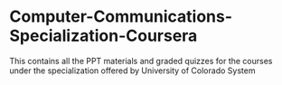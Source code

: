 # Computer-Communications-Specialization-Coursera
This contains all the PPT materials and graded quizzes for the courses under the specialization offered by University of Colorado System
